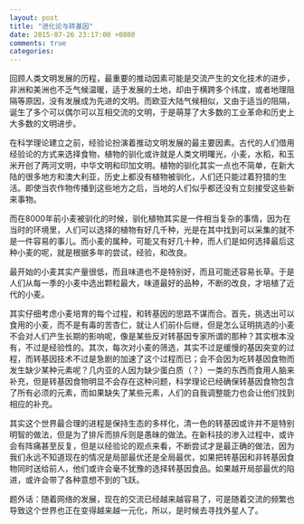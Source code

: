 ```yaml
---
layout: post
title: "进化论与转基因"
date: 2015-07-26 23:17:00 +0800
comments: true
categories: 
---
```



回顾人类文明发展的历程，最重要的推动因素可能是交流产生的文化技术的进步，非洲和美洲也不乏气候温暖，适于发展的土地，却由于横跨多个纬度，或者地理阻隔等原因，没有发展成为先进的文明。而欧亚大陆气候相似，又由于适当的阻隔，诞生了多个可以偶尔可以互相交流的文明，于是萌芽了大多数的工业革命和历史上大多数的文明进步。

在科学理论建立之前，经验论扮演着推动文明发展的最主要因素。古代的人们借用经验论的方式来选择食物，植物的驯化或许就是人类文明曙光，小麦，水稻，和玉米开创了两河文明，中华文明和印加文明。植物的驯化其实一点也不简单，在新大陆的很多地方和澳大利亚，历史上都没有植物被驯化，人们还只能过着狩猎的生活。即使当农作物传播到这些地方之后，当地的人们似乎都还没有立刻接受这些新来事物。

而在8000年前小麦被驯化的时候，驯化植物其实是一件相当复杂的事情，因为在当时的环境里，人们可以选择的植物有好几千种，光是在其中找到可以采集的就不是一件容易的事儿。而小麦的属种，可能又有好几十种，而人们是如何选择最后这种小麦的呢，就是根据多年的尝试，经验，和改良。

最开始的小麦其实产量很低，而且味道也不是特别好，而且可能还容易长草。于是人们从每一季的小麦中选出颗粒最大，味道最好的品种，不断的改良，才培植了近代的小麦。

其实仔细考虑小麦培育的每个过程，和转基因的思路不谋而合。首先，挑选出可以食用的小麦，而不是有毒的苦杏仁，就让人们前仆后继，但是怎么证明挑选的小麦不会对人们产生长期的影响呢，像是某些反对转基因专家所谓的那种？其实根本没有，不过是经验性的。其次，每次对小麦的筛选，其实不过是缓慢的基因突变的过程，而转基因技术不过是急剧的加速了这个过程而已；会不会因为吃转基因食物而发生缺少某种元素呢？几内亚的人因为缺少蛋白质（？）一类的东西而食用人脑来补充，但是转基因食物明显不会存在这种问题，科学理论已经确保转基因食物包含了所有必须的元素，而如果缺失了某些元素，人们的自我调整能力也会让他们找到相应的补充。

其实这个世界最合理的进程是保持生态的多样化，清一色的转基因或许并不是特别明智的做法，但是为了排斥而排斥则是愚昧的做法。在新科技的渗入过程中，或许会有阵痛甚至反复，但是以经验论的观点来看，不断尝试才是最正确的做法，因为我们永远不知道现在的情况是局部最优还是全局最优，如果把转基因和非转基因食物同时送给前人，他们或许会毫不犹豫的选择转基因食品。如果越开局部最优的陷进，或许会带了各种意想不到的飞跃。

题外话：随着网络的发展，现在的交流已经越来越容易了，可是随着交流的频繁也导致这个世界也正在变得越来越一元化，所以，是时候去寻找外星人了。
